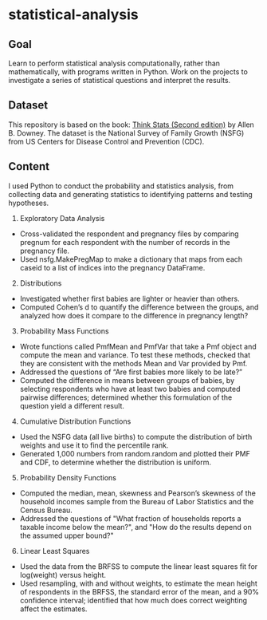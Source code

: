# statistical-analysis

## Goal
Learn to perform statistical analysis computationally, rather than mathematically, with programs written in Python. 
Work on the projects to investigate a series of statistical questions and interpret the results. 

## Dataset
This repository is based on the book: [Think Stats (Second edition)](https://www.oreilly.com/library/view/think-stats-2nd/9781491907344/) by Allen B. Downey.
The dataset is the National Survey of Family Growth (NSFG) from US Centers for Disease Control and Prevention (CDC).

## Content
I used Python to conduct the probability and statistics analysis, from collecting data and generating statistics to identifying patterns and testing hypotheses.

1. Exploratory Data Analysis
- Cross-validated the respondent and pregnancy files by comparing pregnum for each respondent with the number of records in the pregnancy file.
- Used nsfg.MakePregMap to make a dictionary that maps from each caseid to a list of indices into the pregnancy DataFrame.

2. Distributions
- Investigated whether first babies are lighter or heavier than others.
- Computed Cohen’s d to quantify the difference between the groups, and analyzed how does it compare to the difference in pregnancy length?

3. Probability Mass Functions
- Wrote functions called PmfMean and PmfVar that take a Pmf object and compute the mean and variance. 
To test these methods, checked that they are consistent with the methods Mean and Var provided by Pmf.
- Addressed the questions of “Are first babies more likely to be late?” 
- Computed the difference in means between groups of babies, by selecting respondents who have at least two babies and computed pairwise differences; determined whether this formulation of the question yield a different result.

4. Cumulative Distribution Functions
- Used the NSFG data (all live births) to compute the distribution of birth weights and use it to find the percentile rank.
- Generated 1,000 numbers from random.random and plotted their PMF and CDF, to determine whether the distribution is uniform.

5. Probability Density Functions
- Computed the median, mean, skewness and Pearson’s skewness of the household incomes sample from the Bureau of Labor Statistics and the Census Bureau. 
- Addressed the questions of "What fraction of households reports a taxable income below the mean?", and "How do the results depend on the assumed upper bound?"

6. Linear Least Squares
- Used the data from the BRFSS to compute the linear least squares fit for log(weight) versus height.
- Used resampling, with and without weights, to estimate the mean height of respondents in the BRFSS, the standard error of the mean, and a 90% confidence interval; 
identified that how much does correct weighting affect the estimates. 

